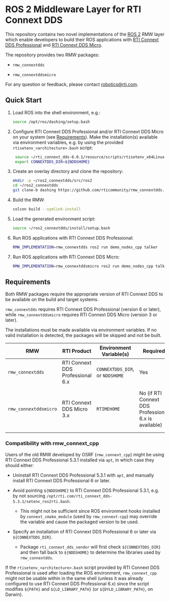 # ROS 2 Middleware Layer for RTI Connext DDS

This repository contains two novel implementations of the [ROS 2](https://index.ros.org/doc/ros2/)
RMW layer which enable developers to build their ROS applications with [RTI Connext DDS Professional](https://www.rti.com/products/connext-dds-professional)
and [RTI Connext DDS Micro](https://www.rti.com/products/connext-dds-micro).

The repository provides two RMW packages:

- `rmw_connextdds`

- `rmw_connextddsmicro`

For any question or feedback, please contact robotics@rti.com.

## Quick Start

1. Load ROS into the shell environment, e.g.:

    ```sh
    source /opt/ros/dashing/setup.bash
    ```

2. Configure RTI Connext DDS Professional and/or RTI Connext DDS Micro on your
   system (see [Requirements](#requirements)). Make the installation(s)
   available via environment variables, e.g. by using the provided
   `rtisetenv_<architecture>.bash` script:

   ```sh
    source ~/rti_connext_dds-6.0.1/resource/scripts/rtisetenv_x64Linux4gcc7.3.0.bash
    export CONNEXTDDS_DIR=${NDDSHOME}
    ```

3. Create an overlay directory and clone the repository:

    ```sh
    mkdir -p ~/ros2_connextdds/src/ros2
    cd ~/ros2_connextdds
    git clone-b dashing https://github.com/rticommunity/rmw_connextdds.git src/ros2/rmw_connextdds
    ```

4. Build the RMW:

    ```sh
    colcon build --symlink-install
    ```

5. Load the generated environment script:

    ```sh
    source ~/ros2_connextdds/install/setup.bash
    ```

6. Run ROS applications with RTI Connext DDS Professional:

    ```sh
    RMW_IMPLEMENTATION=rmw_connextdds ros2 run demo_nodes_cpp talker
    ```

7. Run ROS applications with RTI Connext DDS Micro:

    ```sh
    RMW_IMPLEMENTATION=rmw_connextddsmicro ros2 run demo_nodes_cpp talker
    ```

## Requirements

Both RMW packages require the appropriate version of RTI Connext DDS to be
available on the build and target systems.

`rmw_connextdds` requires RTI Connext DDS Professional (version 6 or later),
while `rmw_connextddsmicro` requires RTI Connext DDS Micro (version 3 or later).

The installations must be made available via environment variables. If no
valid installation is detected, the packages will be skipped and not be built.

|RMW|RTI Product|Environment Variable(s)|Required|Default|
|---|-----------|-----------------------|--------|-------|
|`rmw_connextdds`|RTI Connext DDS Professional 6.x|`CONNEXTDDS_DIR`, or `NDDSHOME`|Yes|None|
|`rmw_connextddsmicro`|RTI Connext DDS Micro 3.x |`RTIMEHOME`|No (if RTI Connext DDS Professional 6.x is available)|Guessed from contents of RTI Connext DDS Professional installation.|

### Compatibility with rmw_connext_cpp

Users of the old RMW developed by OSRF (`rmw_connext_cpp`) might be using
RTI Connext DDS Professional 5.3.1 installed via `apt`, in which
case they should either:

- Uninstall RTI Connext DDS Professional 5.3.1 with `apt`, and manually install
  RTI Connext DDS Professional 6 or later.

- Avoid pointing `${NDDSHOME}` to RTI Connext DDS Professional 5.3.1,
  e.g. by not sourcing `/opt/rti.com/rti_connext_dds-5.3.1/setenv_ros2rti.bash`.

  - This might not be sufficient since ROS environment hooks installed by
    `connext_cmake_module` (used by `rmw_connext-cpp`) may override the
    variable and cause the packaged version to be used.

- Specify an installation of RTI Connext DDS Professional 6 or later via
  `${CONNEXTDDS_DIR}`.

  - Package `rti_connext_dds_vendor` will first check `${CONNEXTDDS_DIR}` and then
    fall back to `${NDDSHOME}` to determine the libraries used by `rmw_connextdds`.

If the `rtisetenv_<architecture>.bash` script provided by RTI Connext DDS Professional
is used after loading the ROS environment, `rmw_connext_cpp` might not be usable
within in the same shell (unless it was already configured to use RTI Connext
DDS Professional 6.x) since the script modifies `${PATH}` and `${LD_LIBRARY_PATH}`
(or `${DYLD_LIBRARY_PATH}`, on Darwin).
